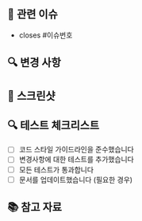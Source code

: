 ## 📝 관련 이슈
- closes #이슈번호

## 🔍 변경 사항
<!-- 변경사항 요약 -->

## 📸 스크린샷
<!-- 시각적 변화가 있는 경우 스크린샷 첨부 -->

## 🔍 테스트 체크리스트
- [ ] 코드 스타일 가이드라인을 준수했습니다
- [ ] 변경사항에 대한 테스트를 추가했습니다
- [ ] 모든 테스트가 통과합니다
- [ ] 문서를 업데이트했습니다 (필요한 경우)

## 📚 참고 자료
<!-- 참고한 자료가 있다면 여기에 추가 -->